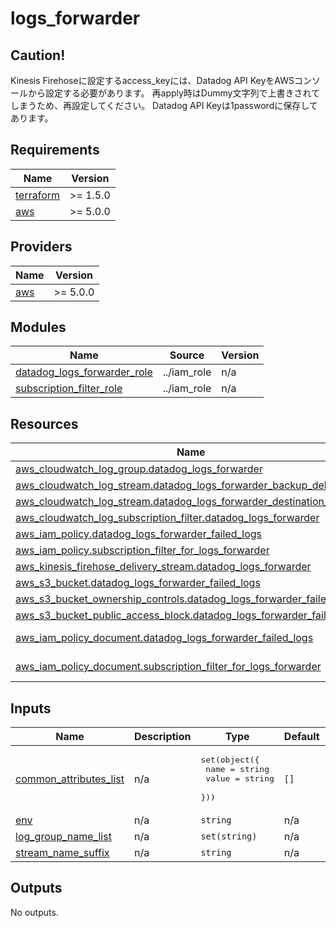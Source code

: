 # logs_forwarder

## Caution!

Kinesis Firehoseに設定するaccess_keyには、Datadog API KeyをAWSコンソールから設定する必要があります。
再apply時はDummy文字列で上書きされてしまうため、再設定してください。
Datadog API Keyは1passwordに保存してあります。

<!-- BEGIN_TF_DOCS -->
## Requirements

| Name | Version |
|------|---------|
| <a name="requirement_terraform"></a> [terraform](#requirement\_terraform) | >= 1.5.0 |
| <a name="requirement_aws"></a> [aws](#requirement\_aws) | >= 5.0.0 |

## Providers

| Name | Version |
|------|---------|
| <a name="provider_aws"></a> [aws](#provider\_aws) | >= 5.0.0 |

## Modules

| Name | Source | Version |
|------|--------|---------|
| <a name="module_datadog_logs_forwarder_role"></a> [datadog\_logs\_forwarder\_role](#module\_datadog\_logs\_forwarder\_role) | ../iam_role | n/a |
| <a name="module_subscription_filter_role"></a> [subscription\_filter\_role](#module\_subscription\_filter\_role) | ../iam_role | n/a |

## Resources

| Name | Type |
|------|------|
| [aws_cloudwatch_log_group.datadog_logs_forwarder](https://registry.terraform.io/providers/hashicorp/aws/latest/docs/resources/cloudwatch_log_group) | resource |
| [aws_cloudwatch_log_stream.datadog_logs_forwarder_backup_delivery](https://registry.terraform.io/providers/hashicorp/aws/latest/docs/resources/cloudwatch_log_stream) | resource |
| [aws_cloudwatch_log_stream.datadog_logs_forwarder_destination_delivery](https://registry.terraform.io/providers/hashicorp/aws/latest/docs/resources/cloudwatch_log_stream) | resource |
| [aws_cloudwatch_log_subscription_filter.datadog_logs_forwarder](https://registry.terraform.io/providers/hashicorp/aws/latest/docs/resources/cloudwatch_log_subscription_filter) | resource |
| [aws_iam_policy.datadog_logs_forwarder_failed_logs](https://registry.terraform.io/providers/hashicorp/aws/latest/docs/resources/iam_policy) | resource |
| [aws_iam_policy.subscription_filter_for_logs_forwarder](https://registry.terraform.io/providers/hashicorp/aws/latest/docs/resources/iam_policy) | resource |
| [aws_kinesis_firehose_delivery_stream.datadog_logs_forwarder](https://registry.terraform.io/providers/hashicorp/aws/latest/docs/resources/kinesis_firehose_delivery_stream) | resource |
| [aws_s3_bucket.datadog_logs_forwarder_failed_logs](https://registry.terraform.io/providers/hashicorp/aws/latest/docs/resources/s3_bucket) | resource |
| [aws_s3_bucket_ownership_controls.datadog_logs_forwarder_failed_logs](https://registry.terraform.io/providers/hashicorp/aws/latest/docs/resources/s3_bucket_ownership_controls) | resource |
| [aws_s3_bucket_public_access_block.datadog_logs_forwarder_failed_logs](https://registry.terraform.io/providers/hashicorp/aws/latest/docs/resources/s3_bucket_public_access_block) | resource |
| [aws_iam_policy_document.datadog_logs_forwarder_failed_logs](https://registry.terraform.io/providers/hashicorp/aws/latest/docs/data-sources/iam_policy_document) | data source |
| [aws_iam_policy_document.subscription_filter_for_logs_forwarder](https://registry.terraform.io/providers/hashicorp/aws/latest/docs/data-sources/iam_policy_document) | data source |

## Inputs

| Name | Description | Type | Default | Required |
|------|-------------|------|---------|:--------:|
| <a name="input_common_attributes_list"></a> [common\_attributes\_list](#input\_common\_attributes\_list) | n/a | <pre>set(object({<br>      name = string<br>      value = string<br>    }))</pre> | `[]` | no |
| <a name="input_env"></a> [env](#input\_env) | n/a | `string` | n/a | yes |
| <a name="input_log_group_name_list"></a> [log\_group\_name\_list](#input\_log\_group\_name\_list) | n/a | `set(string)` | n/a | yes |
| <a name="input_stream_name_suffix"></a> [stream\_name\_suffix](#input\_stream\_name\_suffix) | n/a | `string` | n/a | yes |

## Outputs

No outputs.
<!-- END_TF_DOCS -->
